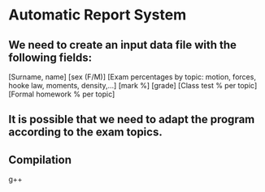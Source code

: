 # Automatic Report System
## We need to create an input data file with the following fields:
[Surname, name] [sex (F/M)] [Exam percentages by topic: motion, forces, hooke law, moments, density,...] [mark %] [grade] [Class test % per topic] [Formal homework % per topic]
## It is possible that we need to adapt the program according to the exam topics.
## Compilation
g++ 

